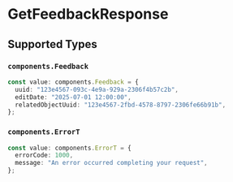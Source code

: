 # GetFeedbackResponse


## Supported Types

### `components.Feedback`

```typescript
const value: components.Feedback = {
  uuid: "123e4567-093c-4e9a-929a-2306f4b57c2b",
  editDate: "2025-07-01 12:00:00",
  relatedObjectUuid: "123e4567-2fbd-4578-8797-2306fe66b91b",
};
```

### `components.ErrorT`

```typescript
const value: components.ErrorT = {
  errorCode: 1000,
  message: "An error occurred completing your request",
};
```

